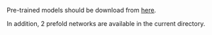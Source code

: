 Pre-trained models should be download from [here](https://github.com/chenyaofo/pytorch-cifar-models).

In addition, 2 prefold networks are available in the current directory.
